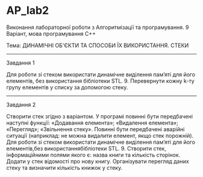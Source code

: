 # AP_lab2
Виконання лабораторної роботи з Алгоритмізації та програмування. 9 Варіант, мова програмування С++

Тема: ДИНАМІЧНІ ОБ'ЄКТИ ТА СПОСОБИ ЇХ ВИКОРИСТАННЯ. СТЕКИ

----------------------------------------------------------------------------------------------------------------------------------------------------------------------------------------------------------------------
Завдання 1

Для роботи зі стеком використати динамічне виділення пам’яті для його елементів, без використання бібліотеки STL.
9.	Перевернути кожну k-ту групу елементів у списку за допомогою стеку.

----------------------------------------------------------------------------------------------------------------------------------------------------------------------------------------------------------------------

Завдання 2

Створити стек згідно з варіантом. У програмі повинні бути передбачені наступні функції: «Додавання елемента»; «Видалення елемента»; «Перегляд»; «Звільнення стеку». Повинні бути передбачені аварійні ситуації (наприклад: не можна видалити елемент, якщо стек порожній). Для роботи зі стеком використати динамічне виділення пам’яті для його елементів,без використаннябібліотеки STL.
9.	Створити стек, інформаційними полями якого є: назва книги та кількість сторінок. Додати у стек відомості про нову книгу. Організувати перегляд даних стеку та визначити кількість книжок у стеку.
